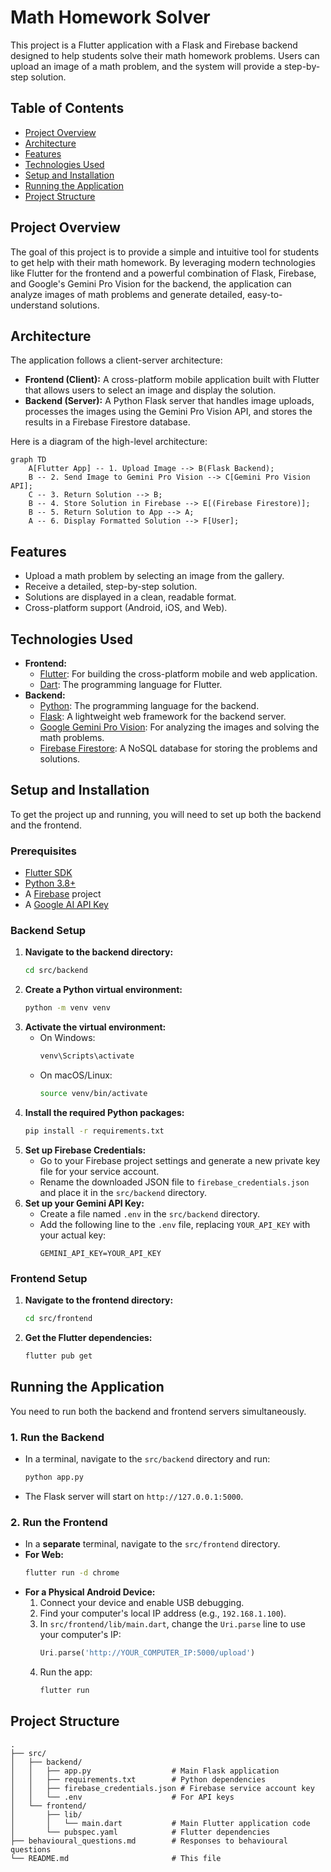 # Math Homework Solver

This project is a Flutter application with a Flask and Firebase backend designed to help students solve their math homework problems. Users can upload an image of a math problem, and the system will provide a step-by-step solution.

## Table of Contents

- [Project Overview](#project-overview)
- [Architecture](#architecture)
- [Features](#features)
- [Technologies Used](#technologies-used)
- [Setup and Installation](#setup-and-installation)
- [Running the Application](#running-the-application)
- [Project Structure](#project-structure)

## Project Overview

The goal of this project is to provide a simple and intuitive tool for students to get help with their math homework. By leveraging modern technologies like Flutter for the frontend and a powerful combination of Flask, Firebase, and Google's Gemini Pro Vision for the backend, the application can analyze images of math problems and generate detailed, easy-to-understand solutions.

## Architecture

The application follows a client-server architecture:

-   **Frontend (Client):** A cross-platform mobile application built with Flutter that allows users to select an image and display the solution.
-   **Backend (Server):** A Python Flask server that handles image uploads, processes the images using the Gemini Pro Vision API, and stores the results in a Firebase Firestore database.

Here is a diagram of the high-level architecture:

```mermaid
graph TD
    A[Flutter App] -- 1. Upload Image --> B(Flask Backend);
    B -- 2. Send Image to Gemini Pro Vision --> C[Gemini Pro Vision API];
    C -- 3. Return Solution --> B;
    B -- 4. Store Solution in Firebase --> E[(Firebase Firestore)];
    B -- 5. Return Solution to App --> A;
    A -- 6. Display Formatted Solution --> F[User];
```

## Features

-   Upload a math problem by selecting an image from the gallery.
-   Receive a detailed, step-by-step solution.
-   Solutions are displayed in a clean, readable format.
-   Cross-platform support (Android, iOS, and Web).

## Technologies Used

-   **Frontend:**
    -   [Flutter](https://flutter.dev/): For building the cross-platform mobile and web application.
    -   [Dart](https://dart.dev/): The programming language for Flutter.
-   **Backend:**
    -   [Python](https://www.python.org/): The programming language for the backend.
    -   [Flask](https://flask.palletsprojects.com/): A lightweight web framework for the backend server.
    -   [Google Gemini Pro Vision](https://ai.google.dev/): For analyzing the images and solving the math problems.
    -   [Firebase Firestore](https://firebase.google.com/docs/firestore): A NoSQL database for storing the problems and solutions.

## Setup and Installation

To get the project up and running, you will need to set up both the backend and the frontend.

### Prerequisites

-   [Flutter SDK](https://flutter.dev/docs/get-started/install)
-   [Python 3.8+](https://www.python.org/downloads/)
-   A [Firebase](https://console.firebase.google.com/) project
-   A [Google AI API Key](https://aistudio.google.com/)

### Backend Setup

1.  **Navigate to the backend directory:**
    ```bash
    cd src/backend
    ```
2.  **Create a Python virtual environment:**
    ```bash
    python -m venv venv
    ```
3.  **Activate the virtual environment:**
    -   On Windows:
        ```bash
        venv\Scripts\activate
        ```
    -   On macOS/Linux:
        ```bash
        source venv/bin/activate
        ```
4.  **Install the required Python packages:**
    ```bash
    pip install -r requirements.txt
    ```
5.  **Set up Firebase Credentials:**
    -   Go to your Firebase project settings and generate a new private key file for your service account.
    -   Rename the downloaded JSON file to `firebase_credentials.json` and place it in the `src/backend` directory.
6.  **Set up your Gemini API Key:**
    -   Create a file named `.env` in the `src/backend` directory.
    -   Add the following line to the `.env` file, replacing `YOUR_API_KEY` with your actual key:
        ```
        GEMINI_API_KEY=YOUR_API_KEY
        ```

### Frontend Setup

1.  **Navigate to the frontend directory:**
    ```bash
    cd src/frontend
    ```
2.  **Get the Flutter dependencies:**
    ```bash
    flutter pub get
    ```

## Running the Application

You need to run both the backend and frontend servers simultaneously.

### 1. Run the Backend

-   In a terminal, navigate to the `src/backend` directory and run:
    ```bash
    python app.py
    ```
-   The Flask server will start on `http://127.0.0.1:5000`.

### 2. Run the Frontend

-   In a **separate** terminal, navigate to the `src/frontend` directory.
-   **For Web:**
    ```bash
    flutter run -d chrome
    ```
-   **For a Physical Android Device:**
    1.  Connect your device and enable USB debugging.
    2.  Find your computer's local IP address (e.g., `192.168.1.100`).
    3.  In `src/frontend/lib/main.dart`, change the `Uri.parse` line to use your computer's IP:
        ```dart
        Uri.parse('http://YOUR_COMPUTER_IP:5000/upload')
        ```
    4.  Run the app:
        ```bash
        flutter run
        ```

## Project Structure

```
.
├── src/
│   ├── backend/
│   │   ├── app.py                  # Main Flask application
│   │   ├── requirements.txt        # Python dependencies
│   │   ├── firebase_credentials.json # Firebase service account key
│   │   └── .env                    # For API keys
│   └── frontend/
│       ├── lib/
│       │   └── main.dart           # Main Flutter application code
│       └── pubspec.yaml            # Flutter dependencies
├── behavioural_questions.md        # Responses to behavioural questions
└── README.md                       # This file